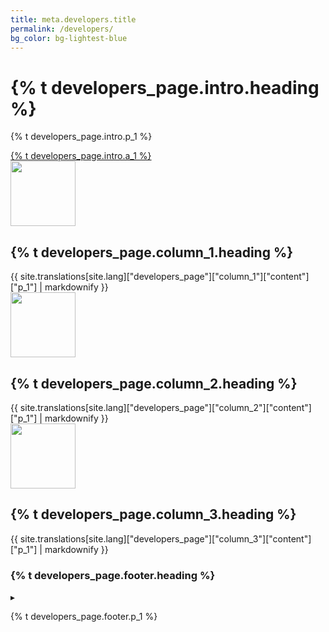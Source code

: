 ```yaml
---
title: meta.developers.title
permalink: /developers/
bg_color: bg-lightest-blue
---
```


<div class="bg-navy">
  <div class="container cntnr-wide px2 flex flex-center flex-justify">
    <div class="sm-col-8 py3 sm-py4">
      <h1 class="mt0 mb1 white">
        {% t developers_page.intro.heading %}
      </h1>
      <p class="mb3 white fs-20p">
        {% t developers_page.intro.p_1 %}
      </p>
      <a href="https://developers.login.gov/" target="_blank" class="btn btn-primary btn-wide">{% t developers_page.intro.a_1 %}</a>
    </div>
    <div class="sm-show sm-col-3">
      <img alt="" src="{{ '/assets/img/dev-landing.png' | relative_url }}">
    </div>
  </div>
</div>

<div class="bg-white">
  <div class="container cntnr-wide px2 pt3 pb2">
    <div class="clearfix mxn2">
      <div class="col sm-col-4 px2 sm-mb3 mb2">
        <img alt="" src="{{ '/assets/img/comply.svg' | relative_url }}" height="104">
        <h2 class="mt2 mb2 pb2 gray border-bottom">{% t developers_page.column_1.heading %}</h2>
        {{ site.translations[site.lang]["developers_page"]["column_1"]["content"]["p_1"] | markdownify }}
      </div>
      <div class="col sm-col-4 px2 sm-mb3 mb2">
        <img alt="" src="{{ '/assets/img/launch.svg' | relative_url }}" height="104">
        <h2 class="mt2 mb2 pb2 gray border-bottom">{% t developers_page.column_2.heading %}</h2>
        {{ site.translations[site.lang]["developers_page"]["column_2"]["content"]["p_1"] | markdownify }}
      </div>
      <div class="col sm-col-4 px2 sm-mb3 mb2">
        <img alt="" src="{{ '/assets/img/develop.svg' | relative_url }}" height="104">
        <h2 class="mt2 mb2 pb2 gray border-bottom">{% t developers_page.column_3.heading %}</h2>
        {{ site.translations[site.lang]["developers_page"]["column_3"]["content"]["p_1"] | markdownify }}
      </div>
    </div>
  </div>
</div>

<div class="bg-lightest-blue">
  <div class="container cntnr-wide px2 py3 center">
    <h3 class="inline align-middle">{% t developers_page.footer.heading %}</h3>
    <span class="inline-block sm-px1 h1 blue align-middle line-height-1">▸</span>
    <p class="m0 fs-20p inline align-middle" markdown="1">
      {% t developers_page.footer.p_1 %}
    </p>
  </div>
</div>
